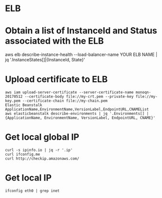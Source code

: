 # ELB
# Obtain a list of InstanceId and Status associated with the ELB
aws elb describe-instance-health --load-balancer-name YOUR ELB NAME | jq '.InstanceStates[]|{InstanceId, State}'

# Upload certificate to ELB
```
aws iam upload-server-certificate --server-certificate-name monoqn-20170512 --certificate-body file://my-crt.pem --private-key file://my-key.pem --certificate-chain file://my-chain.pem
Elastic Beanstalk
ApplicationName,EnvironmentName,VersionLabel,EndpointURL,CNAMEList
aws elasticbeanstalk describe-environments | jq '.Environments[] | {ApplicationName, EnvironmentName, VersionLabel, EndpointURL, CNAME}'
```
# Get local global IP
```
curl -s ipinfo.io | jq -r '.ip'
curl ifconfig.me
curl http://checkip.amazonaws.com/
```
# Get local IP
```
ifconfig eth0 | grep inet
```
